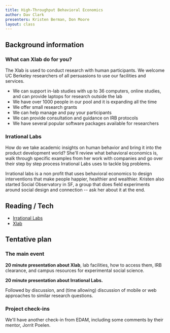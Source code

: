 ```yaml
---
title: High-Throughput Behavioral Economics
author: Dav Clark
presenters: Kristen Berman, Don Moore
layout: class
---
```


## Background information

### What can Xlab do for you?

The Xlab is used to conduct research with human participants.  We welcome UC
Berkeley researchers of all persuasions to use our facilities and services.

- We can support in-lab studies with up to 36 computers, online studies, and
  can provide laptops for research outside the lab
- We have over 1000 people in our pool and it is expanding all the time
- We offer small research grants
- We can help manage and pay your participants
- We can provide consultation and guidance on IRB protocols
- We have several popular software packages available for researchers

### Irrational Labs

How do we take academic insights on human behavior and bring it into the
product development world?   She'll review what behavioral economics is, walk
through specific examples from her work with companies and go over their step
by step process Irrational Labs uses to tackle big problems.

Irrational labs is a non profit that uses behavioral economics to design
interventions that make people happier, healthier and wealthier.  Kristen also
started Social Observatory in SF, a group that does  field experiments around
social design and connection -- ask her about it at the end.

## Reading / Tech

- [Irrational Labs](http://irrationallabs.org)
- [Xlab](http://xlab.berkeley.edu/index.html)

## Tentative plan

### The main event

**20 minute presentation about Xlab**, lab facilities, how to access them, IRB
clearance, and campus resources for experimental social science.

**20 minute presentation about Irrational Labs.**

Followed by discussion, and (time allowing) discussion of mobile or web
approaches to similar research questions.

### Project check-ins

We'll have another check-in from EDAM, including some comments by their mentor,
Jorrit Poelen.
